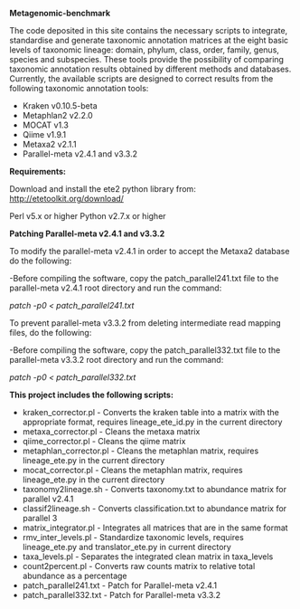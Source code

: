 **Metagenomic-benchmark**

The code deposited in this site contains the necessary scripts to integrate, standardise and generate taxonomic annotation matrices at the eight basic levels of taxonomic lineage: domain, phylum, class, order, family, genus, species and subspecies. These tools provide the possibility of comparing taxonomic annotation results obtained by different methods and databases. Currently, the available scripts are designed to correct results from the following taxonomic annotation tools:

- Kraken v0.10.5-beta
- Metaphlan2 v2.2.0 
- MOCAT v1.3
- Qiime v1.9.1
- Metaxa2 v2.1.1
- Parallel-meta v2.4.1 and v3.3.2

**Requirements:**

Download and install the ete2 python library from:
http://etetoolkit.org/download/

Perl v5.x or higher
Python v2.7.x or higher

**Patching Parallel-meta v2.4.1 and v3.3.2**

To modify the parallel-meta v2.4.1 in order to accept the Metaxa2 database do the following:

-Before compiling the software, copy the patch_parallel241.txt file to the parallel-meta v2.4.1 root directory and run the command:

*patch -p0 < patch_parallel241.txt*

To prevent parallel-meta v3.3.2 from deleting intermediate read mapping files, do the following:

-Before compiling the software, copy the patch_parallel332.txt file to the parallel-meta v3.3.2 root directory and run the command:

*patch -p0 < patch_parallel332.txt*

**This project includes the following scripts:**

- kraken_corrector.pl	    - Converts the kraken table into a matrix with the appropriate format, requires lineage_ete_id.py in the current directory
- metaxa_corrector.pl	    - Cleans the metaxa matrix
- qiime_corrector.pl	    - Cleans the qiime matrix
- metaphlan_corrector.pl  - Cleans the metaphlan matrix, requires lineage_ete.py in the current directory 
- mocat_corrector.pl      - Cleans the metaphlan matrix, requires lineage_ete.py in the current directory 
- taxonomy2lineage.sh     - Converts taxonomy.txt to abundance matrix for parallel v2.4.1
- classif2lineage.sh      - Converts classification.txt to abundance matrix for parallel 3
- matrix_integrator.pl    - Integrates all matrices that are in the same format
- rmv_inter_levels.pl     - Standardize taxonomic levels, requires lineage_ete.py and translator_ete.py in current directory
- taxa_levels.pl          - Separates the integrated clean matrix in taxa_levels
- count2percent.pl        - Converts raw counts matrix to relative total abundance as a percentage
- patch_parallel241.txt   - Patch for Parallel-meta v2.4.1
- patch_parallel332.txt   - Patch for Parallel-meta v3.3.2

